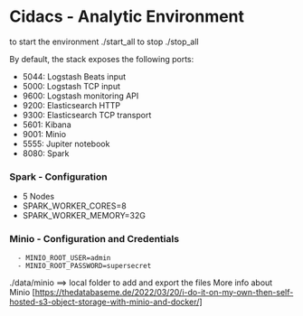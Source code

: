 # Cidacs - Analytic Environment

to start the environment ./start_all
to stop ./stop_all

By default, the stack exposes the following ports:

* 5044: Logstash Beats input
* 5000: Logstash TCP input
* 9600: Logstash monitoring API
* 9200: Elasticsearch HTTP
* 9300: Elasticsearch TCP transport
* 5601: Kibana
* 9001: Minio
* 5555: Jupiter notebook
* 8080: Spark 


### Spark - Configuration
* 5 Nodes
* SPARK_WORKER_CORES=8
* SPARK_WORKER_MEMORY=32G


### Minio - Configuration and Credentials
      - MINIO_ROOT_USER=admin
      - MINIO_ROOT_PASSWORD=supersecret
./data/minio ==> local folder to add and export the files
More info about Minio [https://thedatabaseme.de/2022/03/20/i-do-it-on-my-own-then-self-hosted-s3-object-storage-with-minio-and-docker/]